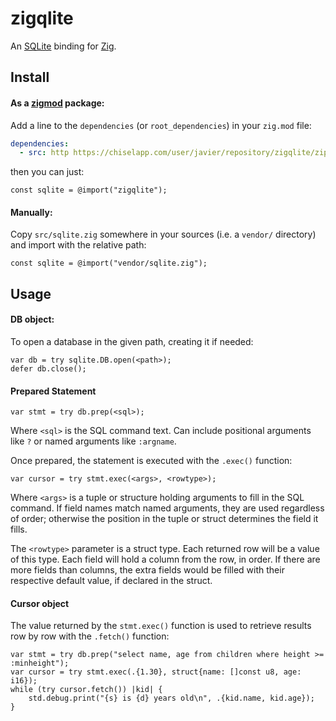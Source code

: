 # zigqlite

An [SQLite](https://sqlite.org) binding for [Zig](https://ziglang.org).

## Install

#### As a [zigmod](https://nektro.github.io/zigmod/) package:

Add a line to the `dependencies` (or `root_dependencies`) in your `zig.mod` file:

```yaml
dependencies:
  - src: http https://chiselapp.com/user/javier/repository/zigqlite/zip/zigqlite.zip

```

then you can just:

```zig
const sqlite = @import("zigqlite");
```

#### Manually:

Copy `src/sqlite.zig` somewhere in your sources (i.e. a `vendor/` directory) and import with the relative path:

```zig
const sqlite = @import("vendor/sqlite.zig");
```

## Usage

#### DB object:

To open a database in the given path, creating it if needed:

```zig
var db = try sqlite.DB.open(<path>);
defer db.close();
```

#### Prepared Statement

```zig
var stmt = try db.prep(<sql>);
```

Where `<sql>` is the SQL command text. Can include positional arguments like `?` or named arguments like `:argname`.

Once prepared, the statement is executed with the `.exec()` function:

```zig
var cursor = try stmt.exec(<args>, <rowtype>);
```

Where `<args>` is a tuple or structure holding arguments to fill in the SQL command. If field names match named arguments, they are used regardless of order; otherwise the position in the tuple or struct determines the field it fills.

The `<rowtype>` parameter is a struct type. Each returned row will be a value of this type. Each field will hold a column from the row, in order. If there are more fields than columns, the extra fields would be filled with their respective default value, if declared in the struct.

#### Cursor object

The value returned by the `stmt.exec()` function is used to retrieve results row by row with the `.fetch()` function:

```zig
var stmt = try db.prep("select name, age from children where height >= :minheight");
var cursor = try stmt.exec(.{1.30}, struct{name: []const u8, age: i16});
while (try cursor.fetch()) |kid| {
    std.debug.print("{s} is {d} years old\n", .{kid.name, kid.age});
}
```
